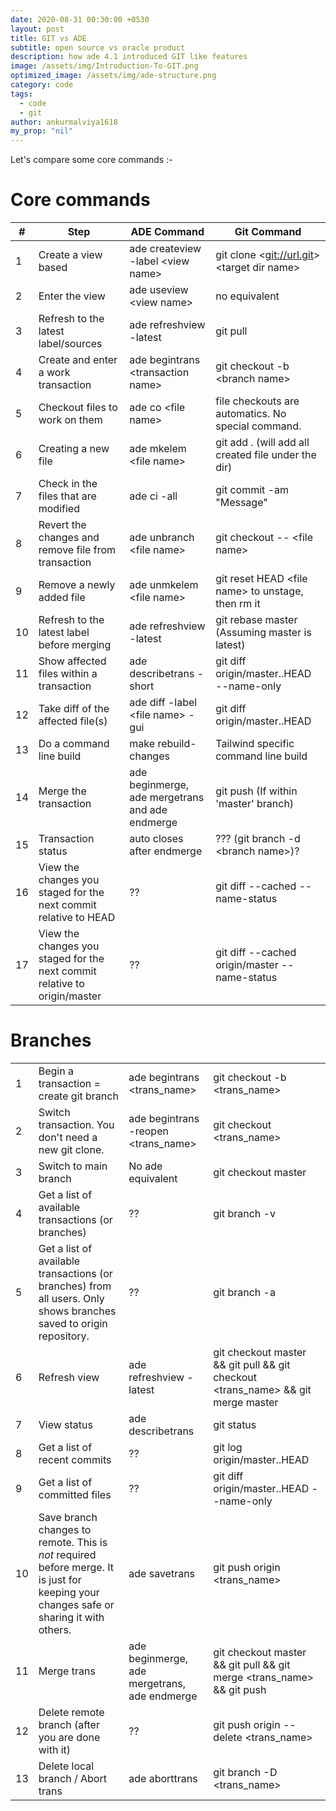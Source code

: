 ```yaml
---
date: 2020-08-31 00:30:00 +0530
layout: post
title: GIT vs ADE
subtitle: open source vs oracle product
description: how ade 4.1 introduced GIT like features
image: /assets/img/Introduction-To-GIT.png
optimized_image: /assets/img/ade-structure.png
category: code
tags:
  - code
  - git
author: ankurmalviya1618
my_prop: "nil"
---
```


Let's compare some core commands :-

<h1>Core commands</h1>
<table class="wrapped">
  <thead>
    <tr>
      <th>#</th>
      <th>Step</th>
      <th>ADE Command</th>
      <th>Git Command</th>
    </tr>
  </thead>
  <tbody>
    <tr>
      <td>1</td>
      <td>Create a view based</td>
      <td>ade createview -label &lt;view name&gt;</td>
      <td>git clone &lt;<a href="git://url.git">git://url.git</a>&gt; &lt;target dir name&gt;</td>
    </tr>
    <tr>
      <td>2</td>
      <td>Enter the view</td>
      <td>ade useview &lt;view name&gt;</td>
      <td>no equivalent</td>
    </tr>
    <tr>
      <td>3</td>
      <td>Refresh to the latest label/sources</td>
      <td>ade refreshview -latest</td>
      <td>git pull</td>
    </tr>
    <tr>
      <td>4</td>
      <td>Create and enter a work transaction</td>
      <td>ade begintrans &lt;transaction name&gt;</td>
      <td>git checkout -b &lt;branch name&gt;</td>
    </tr>
    <tr>
      <td>5</td>
      <td>Checkout files to work on them</td>
      <td>ade co &lt;file name&gt;</td>
      <td>file checkouts are automatics. No special command.</td>
    </tr>
    <tr>
      <td>6</td>
      <td>Creating a new file
      </td><td>ade mkelem &lt;file name&gt;</td>
      <td>git add . (will add all created file under the dir)</td>
    </tr>
    <tr>
      <td>7</td>
      <td>Check in the files that are modified</td>
      <td>ade ci -all</td>
      <td>git commit -am "Message"</td>
    </tr>
    <tr>
      <td>8</td>
      <td>Revert the changes and remove file from transaction</td>
      <td>ade unbranch &lt;file name&gt;</td>
      <td>git checkout -- &lt;file name&gt;</td>
    </tr>
    <tr>
      <td>9</td>
      <td>Remove a newly added file</td>
      <td>ade unmkelem &lt;file name&gt;</td>
      <td>git reset HEAD &lt;file name&gt; to unstage, then rm it</td>
    </tr>
    <tr>
      <td>10</td>
      <td>Refresh to the latest label before merging</td>
      <td>ade refreshview -latest</td>
      <td>git rebase master (Assuming master is latest)</td>
    </tr>
    <tr>
      <td>11</td>
      <td>Show affected files within a transaction</td>
      <td>ade describetrans -short</td>
      <td>git diff origin/master..HEAD --name-only</td>
    </tr>
    <tr>
      <td>12</td>
      <td>Take diff of the affected file(s)</td>
      <td>ade diff -label &lt;file name&gt; -gui</td>
      <td>git diff origin/master..HEAD</td>
    </tr>
    <tr>
      <td>13</td>
      <td>Do a command line build</td>
      <td>make rebuild-changes</td>
      <td>  Tailwind specific command line build</td>
    </tr>
    <tr>
      <td>14</td>
      <td>Merge the transaction</td>
      <td>ade beginmerge, ade mergetrans and ade endmerge</td>
      <td>git push (If within 'master' branch)</td>
    </tr>
    <tr>
      <td>15</td>
      <td>Transaction status</td>
      <td>auto closes after endmerge        </td>
      <td>??? (git branch -d &lt;branch name&gt;)?</td>
    </tr>
    <tr>
      <td>16</td>
      <td>View the changes you staged for the next commit relative to HEAD</td>
      <td>??</td>
      <td>git diff --cached --name-status</td>
    </tr>
    <tr>
      <td>17</td>
      <td>View the changes you staged for the next commit relative to origin/master</td>
      <td>??</td>
      <td>git diff --cached origin/master --name-status</td>
    </tr>
  </tbody>
</table>




<!-- Actions on branches -->

<h1>Branches</h1>
<table class="wrapped">
  <tbody>
    <tr>
      <td>1</td>
      <td>Begin a transaction = create git branch</td>
      <td>ade begintrans &lt;trans_name&gt;</td>
      <td>git checkout -b &lt;trans_name&gt;</td>
    </tr>
    <tr>
      <td>2</td>
      <td>Switch transaction. You don't need a new git clone.</td>
      <td>ade begintrans -reopen &lt;trans_name&gt;</td>
      <td>git checkout &lt;trans_name&gt;</td>
    </tr>
    <tr>
      <td>3</td>
      <td>Switch to main branch</td>
      <td>No ade equivalent</td>
      <td>git checkout master</td>
    </tr>
    <tr>
      <td>4</td>
      <td>Get a list of available transactions (or branches)</td>
      <td>??</td>
      <td>git branch -v</td>
    </tr>
    <tr>
      <td>5</td>
      <td>Get a list of available transactions (or branches) from all users. Only shows branches saved to origin repository.</td>
      <td>??</td>
      <td>git branch -a</td>
    </tr>
    <tr>
      <td>6</td>
      <td>Refresh view</td>
      <td>ade refreshview -latest</td>
      <td>git checkout master &amp;&amp; git pull &amp;&amp; git checkout &lt;trans_name&gt; &amp;&amp; git merge master</td>
    </tr>
    <tr>
      <td>7</td>
      <td>View status</td>
      <td>ade describetrans</td>
      <td>git status</td>
    </tr>
    <tr>
      <td>8</td>
      <td>Get a list of recent commits</td>
      <td>??</td>
      <td>git log origin/master..HEAD</td>
    </tr>
    <tr>
      <td>9</td>
      <td>Get a list of committed files</td>
      <td>??</td>
      <td>git diff origin/master..HEAD --name-only</td>
    </tr>
    <tr>
      <td>10</td>
      <td>Save branch changes to remote. This is <em>not</em> required before merge. It is just for keeping your changes safe or sharing it with others.</td>
      <td>ade savetrans</td>
      <td>git push origin &lt;trans_name&gt;</td>
    </tr>
    <tr>
      <td>11</td>
      <td>Merge trans</td>
      <td>ade beginmerge, ade mergetrans, ade endmerge</td>
      <td>git checkout master &amp;&amp; git pull &amp;&amp; git merge &lt;trans_name&gt; &amp;&amp; git push</td>
    </tr>
    <tr>
      <td>12</td>
      <td>Delete remote branch (after you are done with it)</td>
      <td>??</td>
      <td>git push origin --delete &lt;trans_name&gt;</td>
    </tr>
    <tr>
      <td>13</td>
      <td>Delete local branch / Abort trans</td>
      <td>ade aborttrans</td>
      <td>git branch -D &lt;trans_name&gt;</td>
    </tr>
  </tbody>
</table>